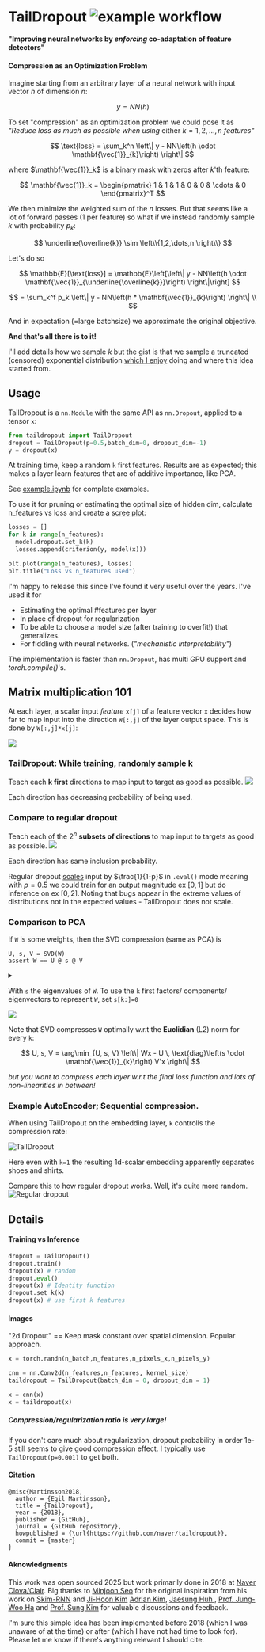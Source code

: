 # TailDropout ![example workflow](https://github.com/ragulpr/taildropout/actions/workflows/tests.yml/badge.svg)
**"Improving neural networks by *enforcing* co-adaptation of feature detectors"**

#### Compression as an Optimization Problem

Imagine starting from an arbitrary layer of a neural network with input vector $h$ of dimension $n$:

$$
y = NN(h) 
$$

To set "compression" as an optimization problem we could pose it as *"Reduce loss as much as possible when using* either $k=1,2,\dots,n$ *features"*

$$
\text{loss} = \sum_k^n \left\| y - NN\left(h \odot \mathbf{\vec{1}}_{k}\right) \right\|
$$


where $\mathbf{\vec{1}}_k$ is a binary mask with zeros after $k$'th feature:

$$
\mathbf{\vec{1}}_k = 
\begin{pmatrix}
1 & 1 & 1 & 0 & 0 & \cdots & 0
\end{pmatrix}^T
$$

We then minimize the weighted sum of the $n$ losses. But that seems like a lot of forward passes (1 per feature) so what if we instead randomly sample $k$ with probability $p_k$:

$$
\underline{\overline{k}} \sim  \left\\{1,2,\dots,n \right\\}
$$

Let's do so

$$
\mathbb{E}[\text{loss}] = \mathbb{E}\left[\left\| y - NN\left(h \odot \mathbf{\vec{1}}_{\underline{\overline{k}}}\right) \right\|\right]
$$

$$
 = \sum_k^f p_k \left\| y - NN\left(h * \mathbf{\vec{1}}_{k}\right) \right\| \\
$$

And in expectation (=large batchsize) we approximate the original objective.

**And that's all there is to it!** 

I'll add details how we sample $k$ but the gist is that we sample a truncated (censored) exponential distribution [which I enjoy](https://github.com/ragulpr/wtte-rnn) doing and where this idea started from.

## Usage
TailDropout is a `nn.Module` with the same API as `nn.Dropout`, applied to a tensor `x`: 
```python
from taildropout import TailDropout
dropout = TailDropout(p=0.5,batch_dim=0, dropout_dim=-1)
y = dropout(x)
```
At training time, keep a random `k` first features. Results are as expected; this makes a layer learn features that are of additive importance, like PCA. 

See [example.ipynb](example.ipynb) for complete examples.
<!-- If we apply it to a linear network we actually learn PCA [TODO LINK](). -->

To use it for pruning or estimating the optimal size of hidden dim, calculate n_features vs loss and create a [scree plot](https://en.wikipedia.org/wiki/Scree_plot):

```python
losses = []
for k in range(n_features):
  model.dropout.set_k(k)
  losses.append(criterion(y, model(x)))

plt.plot(range(n_features), losses)
plt.title("Loss vs n_features used")
```

I'm happy to release this since I've found it very useful over the years. I've used it for 
* Estimating the optimal \#features per layer
* In place of dropout for regularization
* To be able to choose a model size (after training to overfit!) that generalizes.
* For fiddling with neural networks. (*"mechanistic interpretability"*)

The implementation is faster than `nn.Dropout`, has multi GPU support and *torch.compile()*'s.

## Matrix multiplication 101
At each layer, a scalar input *feature* `x[j]` of a feature vector `x` decides how far to map input into the direction `W[:,j]` of the layer output space. This is done by `W[:,j]*x[j]`:

![](./_figs/taildropout.gif)
### TailDropout: While training, randomly sample k
Teach each **k first** directions to map input to target as good as possible.
![](./_figs/taildropout_random.gif)

Each direction has decreasing probability of being used.

### Compare to regular dropout
Teach each of the $2^n$ **subsets of directions** to map input to targets as good as possible.
![](./_figs/dropout.gif)

Each direction has same inclusion probability. 

Regular dropout [scales](https://pytorch.org/docs/stable/_modules/torch/nn/modules/dropout.html#Dropout) input by $\frac{1}{1-p}$ in `.eval()` mode meaning with $p=0.5$ we could train for an output magnitude ex $[0,1]$ but do inference on ex $[0,2]$. Noting that bugs appear in the extreme values of distributions not in the expected values - TailDropout does not scale.

### Comparison to PCA
If `W` is some weights, then the SVD compression (same as PCA) is
```
U, s, V = SVD(W)
assert W == U @ s @ V
```
<details> <summary></summary>

```python
W = torch.randn([2,10])
U, s, V = torch.linalg.svd(W)

s = torch.hstack([torch.diag(s), torch.zeros(2, 8)])

torch.testing.assert_close(
    W,
    U @ s @ V
)
```

</details>

With `s` the eigenvalues of `W`. To use the `k` first factors/ components/ eigenvectors to represent `W`, set `s[k:]=0`

![](./_figs/svd.gif)

Note that SVD compresses `W` optimally w.r.t the **Euclidian** (L2) norm for every `k`:
<!-- ```
||W - U[:,:k] diag(s[:k]) V[:,:k]'||
``` -->

$$
U, s, V = \arg\min_{U, s, V} \left\| Wx - U \, \text{diag}\left(s \odot \mathbf{\vec{1}}_{k}\right) V'x \right\|
$$

*but you want to compress each layer w.r.t the final loss function and lots of non-linearities in between!*

### Example AutoEncoder; Sequential compression.
When using TailDropout on the embedding layer, `k` controlls the compression rate:

![TailDropout](./_figs/ae-taildropout.gif)

Here even with `k=1` the resulting 1d-scalar embedding apparently separates shoes and shirts. 

Compare this to how regular dropout works. Well, it's quite more random.
![Regular dropout](./_figs/ae-dropout.gif)


## Details
#### Training vs Inference
```python
dropout = TailDropout()
dropout.train()
dropout(x) # random
dropout.eval() 
dropout(x) # Identity function
dropout.set_k(k)
dropout(x) # use first k features 
```
<!-- 
#### Sequences
"Recurrent dropout" == Keep mask constant over time. Popular approach.
```python
x = torch.randn(n_timesteps,n_sequences,n_features)

gru = nn.GRU(n_features,n_features)
taildropout = TailDropout(batch_dim = 1, dropout_dim = 2)

x, _ = gru(x)
x = taildropout(x)
```
If you want to have mask vary for each timestep and sequence
```python
taildropout = TailDropout(batch_dim = [0,1], dropout_dim = 2)
``` -->

#### Images
"2d Dropout" == Keep mask constant over spatial dimension. Popular approach.
```python
x = torch.randn(n_batch,n_features,n_pixels_x,n_pixels_y)

cnn = nn.Conv2d(n_features,n_features, kernel_size)
taildropout = TailDropout(batch_dim = 0, dropout_dim = 1)

x = cnn(x)
x = taildropout(x)
```

<!-- #### BatchNorm
Same as with regular dropout; batchnorm *before* dropout.
```python
layer = nn.Sequential(
    nn.Linear(n_features,n_features),
    nn.BatchNorm1d(n_features),
    nn.ReLU(),
    TailDropout()
    )
``` -->

##### Compression/regularization ratio is very large!
If you don't care much about regularization, dropout probability in order 1e-5 still 
seems to give good compression effect. I typically use `TailDropout(p=0.001)` to get both. 

<!-- #### Math
TODO
Intuitively, “earlier” features survive more often, while “later” features get zeroed‐out more often.
If we want `mask = dropout(x)` to have `mask.mean() == dropout.p`. It's incentivizing the model to learn an ordering of the features by importance.

Think of
```
F(k) = probability k<= F
``` -->

#### Citation
```
@misc{Martinsson2018,
  author = {Egil Martinsson},
  title = {TailDropout},
  year = {2018},
  publisher = {GitHub},
  journal = {GitHub repository},
  howpublished = {\url{https://github.com/naver/taildropout}},
  commit = {master}
}
```

#### Aknowledgments
This work was open sourced 2025 but work primarily done in 2018 at [Naver Clova/Clair](https://research.clova.ai/). Big thanks to [Minjoon Seo](https://seominjoon.github.io/) for the original inspiration from his work on [Skim-RNN](https://arxiv.org/abs/1711.02085) and [Ji-Hoon Kim](https://scholar.google.co.kr/citations?user=1KdhN5QAAAAJ&hl=ko) [Adrian Kim](https://scholar.google.co.kr/citations?user=l6lDgpgAAAAJ&hl=ko), [Jaesung Huh
](https://scholar.google.com/citations?user=VDMZ-pQAAAAJ&hl=en), [Prof. Jung-Woo Ha](https://scholar.google.com/citations?user=eGj3ay4AAAAJ&hl=en) and [Prof. Sung Kim](https://scholar.google.com/citations?user=JE_m2UgAAAAJ&hl=en) for valuable discussions and feedback.

I'm sure this simple idea has been implemented before 2018 (which I was unaware of at the time) or after (which I have not had time to look for). Please let me know if there's anything relevant I should cite.
